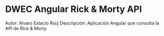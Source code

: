 # DWEC Angular Rick & Morty API
Autor: Alvaro Estacio Ruiz 
Descripción: Aplicación Angular que consulta la API de Rick & Morty.  